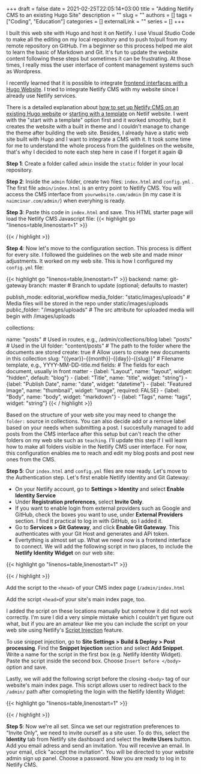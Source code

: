 +++ 
draft = false
date = 2021-02-25T22:05:14+03:00
title = "Adding Netlify CMS to an existing Hugo Site"
description = ""
slug = ""
authors = []
tags = ["Coding", "Education"]
categories = []
externalLink = ""
series = []
+++

I built this web site with Hugo and host it on Netlify. I use Visual Studio Code to make all the editing on my local repository and to push to/pull from my remote repository on GitHub. I'm a beginner so this process helped me alot to learn the basic of Markdown and Git. It's fun to update the website content following these steps but sometimes it can be frustrating. At those times, I really miss the user interface of content management systems such as Wordpress. 

I recently learned that it is possible to integrate [frontend interfaces with a Hugo Website](https://gohugo.io/tools/frontends/). I tried to integrate Netlify CMS with my website since I already use Netlify services. 

There is a detailed explanation about [how to set up Netlify CMS on an existing Hugo website](https://www.netlifycms.org/docs/add-to-your-site/) or [starting with a template](https://www.netlifycms.org/docs/start-with-a-template/) on Netlif website. I went with the "start with a template" option first and it worked smoothly, but it creates the website with a built in theme and I couldn't manage to change the theme after building the web site. Besides, I already have a static web site built with Hugo and I want to integrate a CMS with it. It took some time for me to understand the whole process from the guidelines on the website, that's why I decided to note each step here in case if I forget it again :smile:

**Step 1**: Create a folder called `admin` inside the `static` folder in your local repository.

**Step 2**: Inside the `admin` folder, create two files: `index.html` and `config.yml` . The first file `admin/index.html` is an entry point to Netlify CMS. You will access the CMS interface from `yourwebsite.com/admin` (in my case it is `naimcinar.com/admin/`) when everyhing is ready.

**Step 3**: Paste this code in `index.html` and save. This HTML starter page will load the Netlify CMS Javascript file:
{{< highlight go "linenos=table,linenostart=1" >}}

<!doctype html>

<html>
<head>
  <meta charset="utf-8" />
  <meta name="viewport" content="width=device-width, initial-scale=1.0" />
  <title>Content Manager</title>
</head>
<body>
  <!-- Include the script that builds the page and powers Netlify CMS -->
  <script src="https://unpkg.com/netlify-cms@^2.0.0/dist/netlify-cms.js"></script>
</body>
</html>
{{< / highlight >}}

**Step 4**: Now let's move to the configuration section. This process is diffent for every site. I followed the guidelines on the web site and made minor adjustments. It worked on my web site. This is how I configured my `config.yml` file:

{{< highlight go "linenos=table,linenostart=1" >}}
backend:
  name: git-gateway
  branch: master # Branch to update (optional; defaults to master)

publish_mode: editorial_workflow
media_folder: "static/images/uploads" # Media files will be stored in the repo under static/images/uploads
public_folder: "/images/uploads" # The src attribute for uploaded media will begin with /images/uploads

collections:

name: "posts" # Used in routes, e.g., /admin/collections/blog
      label: "posts" # Used in the UI
      folder: "content/posts" # The path to the folder where the documents are stored
      create: true # Allow users to create new documents in this collection
      slug: "{{year}}-{{month}}-{{day}}-{{slug}}" # Filename template, e.g., YYYY-MM-DD-title.md
      fields: # The fields for each document, usually in front matter
        - {label: "Layout", name: "layout", widget: "hidden", default: "blog"}
        - {label: "Title", name: "title", widget: "string"}
        - {label: "Publish Date", name: "date", widget: "datetime"}
        - {label: "Featured Image", name: "thumbnail", widget: "image", required: FALSE}
        - {label: "Body", name: "body", widget: "markdown"}
        - {label: "Tags", name: "tags", widget: "string"}
  {{< / highlight >}}

Based on the structure of your web site you may need to change the `folder:` source in collections. You can also decide add or a remove label based on your needs when submitting a post. I succesfully managed to add posts from the CMS interface after this setup but can't reach the other folders on my web site such as `teaching`. I'll update this step if I will learn how to make all folders visible in the Netlify CMS user interface. For now, this configuration enables me to reach and edit my blog posts and post new ones from the CMS.

**Step 5**: Our `index.html` and `config.yml` files are now ready. Let's move to the Authentication step. Let's first enable Netlify Identity and Git Gateway:

* On your Netlify account, go to **Settings > Identity** and select **Enable Identity Service**
* Under **Registration preferences**, select **Invite Only**.
* If you want to enable login from external providers such as Google and GitHub, check the boxes you want to use,  under **External Providers** section. I find it practical to log in with GitHub, so I added it. 
* Go to **Services > Git Gateway**, and click **Enable Git Gateway**. This authenticates with your Git Host and generates and APi token.
* Evertything is almost set up. What we need now is a frontend interface to connect. We will add the following script in two places, to include the **Netlify Identity Widget** on our web site:

{{< highlight go "linenos=table,linenostart=1" >}}

<script src="https://identity.netlify.com/v1/netlify-identity-widget.js"></script>

{{< / highlight >}}

Add the script to the `<head>` of your CMS index page (`/admin/index.html`

Add the script `<head>`of your site's main index page, too.

I added the script on these locations manually but somehow it did not work correctly. I'm sure I did a very simple mistake which I couldn't yet figure out what, but if you are an amateur like me you can include the script on your web site using Netlify's [Script Injection](https://docs.netlify.com/site-deploys/post-processing/snippet-injection/) feature.  

To use snippet injection, go to **Site Settings > Build & Deploy > Post processing**. Find the **Snippet Injection** section and select **Add Snippet**. Write a name for the script in the first box (e.g. Netlify Identity Widget). Paste the script inside the second box. Choose `Insert before </body>` option and save. 

Lastly, we will add the following script before the closing `<body>` tag of our website's main index page. This script allows user to redirect back to the `/admin/` path after comopleting the login with the Netlify Identity Widget:

{{< highlight go "linenos=table,linenostart=1" >}}

<script>
  if (window.netlifyIdentity) {
    window.netlifyIdentity.on("init", user => {
      if (!user) {
        window.netlifyIdentity.on("login", () => {
          document.location.href = "/admin/";
        });
      }
    });
  }
</script>

{{< / highlight >}}

**Step 5**: Now we're all set. Sinca we set our registration preferences to "Invite Only", we need to invite ourself as a site user. To do this, select the **Identity** tab from Netlify site dashboard and select the **Invite Users** button. Add you email adress and send an invitation. You will recevive an email. In your email, click "accept the invitation". You will be directed to your website admin sign up panel. Choose a password. Now you are ready to log in to Netlify CMS.